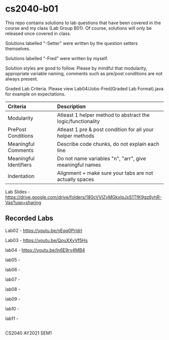 # cs2040-b01
This repo contains solutions to lab questions that have been covered in the course and my class (Lab Group B01). Of course, solutions will only be released once covered in class.

Solutions labelled "-Setter" were written by the question setters themselves.

Solutions labelled "-Fred" were written by myself.

Solution styles are good to follow. Please by mindful that modularity, appropriate variable naming, comments such as pre/post conditions are not always present.

Graded Lab Criteria. Please view Lab04/Jobs-Fred(Graded Lab Format).java for example on expectations.

|Criteria| Description |
|:---|:---|
|Modularity|Atleast 1 helper method to abstract the logic/functionality|
|PrePost Conditions|Atleast 1 pre & post condition for all your helper methods|
|Meaningful Comments|Describe code chunks, do not explain each line|
|Meaningful Identifiers| Do not name variables "n", "arr", give meaningful names|
|Indentation |Alignment + make sure your tabs are not actually spaces|

Lab Slides - https://drive.google.com/drive/folders/180cVVlZyMGkxIpJxS1TfK9gz6yhR-Vas?usp=sharing

## Recorded Labs
Lab02 - https://youtu.be/nEqq0PrldrI

Lab03 - https://youtu.be/QouXXyVf5Hs

lab04 - https://youtu.be/ln6E9rv4MB4

lab05 - 

lab06 - 

lab07 - 

lab08 - 

lab09 - 

lab10 - 

lab11 - 

## 
CS2040 AY2021 SEM1
